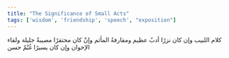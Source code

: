 ```yaml
---
title: "The Significance of Small Acts"
tags: ['wisdom', 'friendship', 'speech', "exposition"]
---
```


 كلام اللبيب وإن كان نزرًا أدبٌ عظيم ومقارفةُ المأثم وإنْ كان محتقرًا مصيبةٌ جليلة ولقاء الإخوان وإن كان يسيرًا غُنْمٌ حسن
